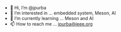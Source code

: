 - 👋 Hi, I’m @jpurba
- 👀 I’m interested in ... embedded system, Meson, AI
- 🌱 I’m currently learning ... Meson and AI
- 📫 How to reach me ... jpurba@ieee.org

<!---
jpurba/jpurba is a ✨ special ✨ repository because its `README.md` (this file) appears on your GitHub profile.
You can click the Preview link to take a look at your changes.
--->
